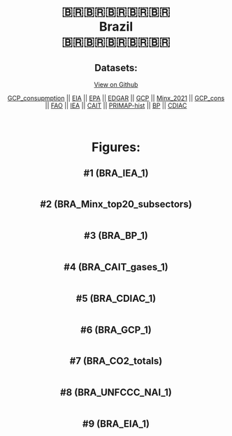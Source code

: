 
<center>
<h1 align="center">
🇧🇷🇧🇷🇧🇷🇧🇷🇧🇷
<br>
Brazil
<br>
🇧🇷🇧🇷🇧🇷🇧🇷🇧🇷
</h1>
<h2>Datasets:</h2>
<p><a href="https://github.com/dquintani/GreenhouseData/tree/master/country_data/BRA_Brazil/data">View on Github</a>
<br></p><p><a href="data/BRA_GCP_consupmption.csv">GCP_consupmption</a> || <a href="data/BRA_EIA.csv">EIA</a> || <a href="data/BRA_EPA.csv">EPA</a> || <a href="data/BRA_EDGAR.csv">EDGAR</a> || <a href="data/BRA_GCP.csv">GCP</a> || <a href="data/BRA_Minx_2021.csv">Minx_2021</a> || <a href="data/BRA_GCP_cons.csv">GCP_cons</a> || <a href="data/BRA_FAO.csv">FAO</a> || <a href="data/BRA_IEA.csv">IEA</a> || <a href="data/BRA_CAIT.csv">CAIT</a> || <a href="data/BRA_PRIMAP-hist.csv">PRIMAP-hist</a> || <a href="data/BRA_BP.csv">BP</a> || <a href="data/BRA_CDIAC.csv">CDIAC</a></p><p><br></p>
<h1>Figures:</h1><h2>#1 (BRA_IEA_1)</h2>
<p><img alt="" src="figures/BRA_IEA_1.png" /></p><h2>#2 (BRA_Minx_top20_subsectors)</h2>
<p><img alt="" src="figures/BRA_Minx_top20_subsectors.png" /></p><h2>#3 (BRA_BP_1)</h2>
<p><img alt="" src="figures/BRA_BP_1.png" /></p><h2>#4 (BRA_CAIT_gases_1)</h2>
<p><img alt="" src="figures/BRA_CAIT_gases_1.png" /></p><h2>#5 (BRA_CDIAC_1)</h2>
<p><img alt="" src="figures/BRA_CDIAC_1.png" /></p><h2>#6 (BRA_GCP_1)</h2>
<p><img alt="" src="figures/BRA_GCP_1.png" /></p><h2>#7 (BRA_CO2_totals)</h2>
<p><img alt="" src="figures/BRA_CO2_totals.png" /></p><h2>#8 (BRA_UNFCCC_NAI_1)</h2>
<p><img alt="" src="figures/BRA_UNFCCC_NAI_1.png" /></p><h2>#9 (BRA_EIA_1)</h2>
<p><img alt="" src="figures/BRA_EIA_1.png" /></p>